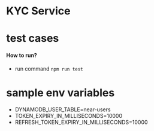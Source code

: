 # KYC Service

# test cases

#### How to run?

- run command `npm run test`

# sample env variables

- DYNAMODB_USER_TABLE=near-users
- TOKEN_EXPIRY_IN_MILLISECONDS=10000
- REFRESH_TOKEN_EXPIRY_IN_MILLISECONDS=10000
